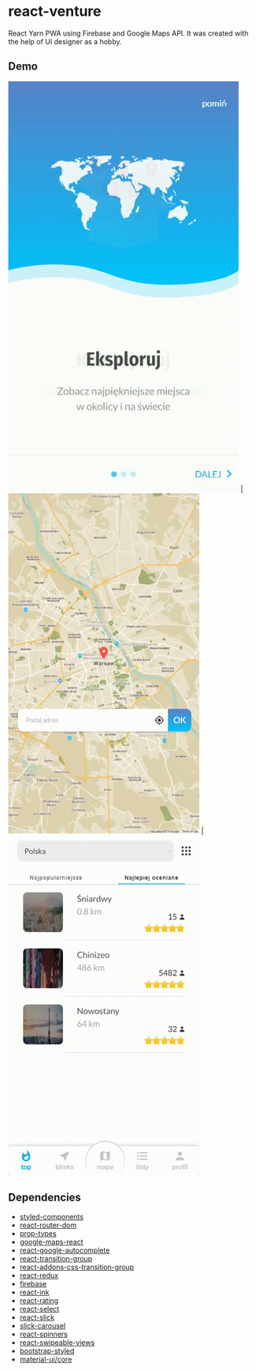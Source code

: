# react-venture
 React Yarn PWA using Firebase and Google Maps API. It was created with the help of UI designer as a hobby.

## Demo
![](1.gif)  |  ![](2.gif)  |  ![](3.gif)

## Dependencies
- [styled-components](https://www.npmjs.com/package/styled-components)
- [react-router-dom](https://www.npmjs.com/package/react-router-dom)
- [prop-types](https://www.npmjs.com/package/prop-types)
- [google-maps-react](https://www.npmjs.com/package/google-maps-react)
- [react-google-autocomplete](https://www.npmjs.com/package/react-google-autocomplete)
- [react-transition-group](https://www.npmjs.com/package/react-transition-group)
- [react-addons-css-transition-group](https://www.npmjs.com/package/react-addons-css-transition-group)
- [react-redux](https://www.npmjs.com/package/react-redux)
- [firebase](https://www.npmjs.com/package/firebase)
- [react-ink](https://www.npmjs.com/package/react-ink)
- [react-rating](https://www.npmjs.com/package/react-rating)
- [react-select](https://www.npmjs.com/package/react-select)
- [react-slick](https://www.npmjs.com/package/react-slick)
- [slick-carousel](https://www.npmjs.com/package/slick-carousel)
- [react-spinners](https://www.npmjs.com/package/react-spinners)
- [react-swipeable-views](https://github.com/oliviertassinari/react-swipeable-views)
- [bootstrap-styled](https://www.npmjs.com/package/bootstrap-styled)
- [material-ui/core](https://www.npmjs.com/package/@material-ui/core)










